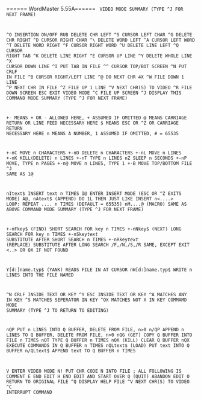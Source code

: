 ====== WordMaster 5.55A======
<code>
        VIDEO MODE SUMMARY  (TYPE ^J FOR NEXT FRAME)

^O   INSERTION ON/OFF           RUB  DELETE CHR LEFT
^S   CURSOR LEFT CHAR           ^G   DELETE CHR RIGHT
^D   CURSOR RIGHT CHAR          ^\   DELETE WORD LEFT
^A   CURSOR LEFT WORD           ^T   DELETE WORD RIGHT
^F   CURSOR RIGHT WORD          ^U   DELETE LINE LEFT
^Q   CURSOR RIGHT TAB           ^K   DELETE LINE RIGHT
^E   CURSOR UP LINE             ^Y   DELETE WHOLE LINE
^X   CURSOR DOWN LINE           ^I   PUT TAB IN FILE
^^   CURSOR TOP/BOT SCREEN      ^N   PUT CRLF IN FILE
^B   CURSOR RIGHT/LEFT LINE     ^@   DO NEXT CHR 4X
^W   FILE DOWN 1 LINE           ^P   NEXT CHR IN FILE
^Z   FILE UP 1 LINE             ^V   NEXT CHR(S) TO VIDEO
^R   FILE DOWN SCREEN           ESC  EXIT VIDEO MODE
^C   FILE UP SCREEN             ^J   DISPLAY THIS
        COMMAND MODE SUMMARY  (TYPE ^J FOR NEXT FRAME)

+-  MEANS   + OR - ALLOWED HERE, + ASSUMED IF OMITTED
@   MEANS   CARRIAGE RETURN OR LINE FEED NECESSARY HERE
$   MEANS   ESC OR ^Z OR CARRIAGE RETURN NECESSARY HERE
n   MEANS   A NUMBER, 1 ASSUMED IF OMITTED, # = 65535

+-nC    MOVE n CHARACTERS    +-nD   DELETE n CHARACTERS
+-nL    MOVE n LINES         +-nK   KILL(DELETE) n LINES
+-nT    TYPE n LINES           nZ   SLEEP n SECONDS
+-nP    MOVE, TYPE n PAGES   +-n@   MOVE n LINES, TYPE 1
+-B     MOVE TOP/BOTTOM FILE   ^J   SAME AS 1@

nItext$     INSERT text n TIMES
I@          ENTER INSERT MODE (ESC OR ^Z EXITS MODE)
A@, nAtext$ (APPEND) DO 1L THEN JUST LIKE INSERT
n<....>     LOOP:  REPEAT .... n TIMES (DEFAULT = 65535)
nM....@     (MACRO) SAME AS ABOVE
        COMMAND MODE SUMMARY  (TYPE ^J FOR NEXT FRAME)

+-nFkey$        (FIND) SHORT SEARCH FOR key n TIMES
+-nNkey$        (NEXT) LONG SEARCH FOR key n TIMES
+-nSkey$text$   SUBSTITUTE AFTER SHORT SEARCH n TIMES
+-nRkey$text$   (REPLACE) SUBSTITUTE AFTER LONG SEARCH
/F,/N,/S,/R     SAME, EXCEPT EXIT <..> OR QX IF NOT FOUND

Y[d:]name.typ$  (YANK) READS FILE IN AT CURSOR
nW[d:]name.typ$ WRITE n LINES INTO THE FILE NAMED

^N   CRLF INSIDE TEXT OR KEY  ^Y  ESC INSIDE TEXT OR KEY
^A   MATCHES ANY IN KEY       ^S  MATCHES SEPERATOR IN KEY
^OX  MATCHES NOT X IN KEY
        COMMAMD MODE SUMMARY  (TYPE ^J TO RETURN TO EDITING)

nQP        PUT n LINES INTO Q BUFFER, DELETE FROM FILE, n>0
n/QP       APPEND n LINES TO Q BUFFER, DELETE FROM FILE, n>0
nQG        (GET) COPY Q BUFFER INTO FILE n TIMES
nQT        TYPE Q BUFFER n TIMES
nQK        (KILL) CLEAR Q BUFFER
nQX        EXECUTE COMMANDS IN Q BUFFER n TIMES
nQLtext$   (LOAD) PUT text INTO Q BUFFER
n/QLtext$  APPEND text TO Q BUFFER n TIMES

V   ENTER VIDEO MODE           N!   PUT CHR CODE N INTO FILE
;   ALL FOLLOWING IS COMMENT   E    END EDIT
H   END EDIT AND START OVER    Q    (QUIT) ABANDON EDIT
O   RETURN TO ORIGINAL FILE    ^Q   DISPLAY HELP FILE
^V  NEXT CHR(S) TO VIDEO       ^C   INTERRUPT COMMAND
</code>